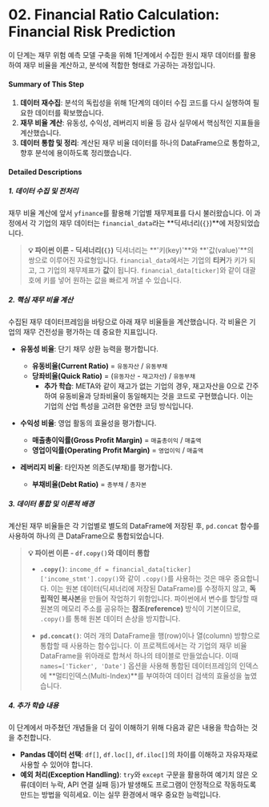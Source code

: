 # **02. Financial Ratio Calculation: Financial Risk Prediction**

이 단계는 재무 위험 예측 모델 구축을 위해 1단계에서 수집한 원시 재무 데이터를 활용하여 재무 비율을 계산하고, 분석에 적합한 형태로 가공하는 과정입니다.

#### **Summary of This Step**

1.  **데이터 재수집**: 분석의 독립성을 위해 1단계의 데이터 수집 코드를 다시 실행하여 필요한 데이터를 확보했습니다.
2.  **재무 비율 계산**: 유동성, 수익성, 레버리지 비율 등 감사 실무에서 핵심적인 지표들을 계산했습니다.
3.  **데이터 통합 및 정리**: 계산된 재무 비율 데이터를 하나의 DataFrame으로 통합하고, 향후 분석에 용이하도록 정리했습니다.

#### **Detailed Descriptions**

##### **1. 데이터 수집 및 전처리**

재무 비율 계산에 앞서 `yfinance`를 활용해 기업별 재무제표를 다시 불러왔습니다. 이 과정에서 각 기업의 재무 데이터는 `financial_data`라는 **딕셔너리(`{}`)**에 저장되었습니다.

> **💡 파이썬 이론 - 딕셔너리(`{}`)**
> 딕셔너리는 **'키(key)'**와 **'값(value)'**의 쌍으로 이루어진 자료형입니다. `financial_data`에서는 기업의 **티커**가 키가 되고, 그 기업의 재무제표가 **값**이 됩니다. `financial_data[ticker]`와 같이 대괄호에 키를 넣어 원하는 값을 빠르게 꺼낼 수 있습니다.

##### **2. 핵심 재무 비율 계산**

수집된 재무 데이터프레임을 바탕으로 아래 재무 비율들을 계산했습니다. 각 비율은 기업의 재무 건전성을 평가하는 데 중요한 지표입니다.

* **유동성 비율**: 단기 채무 상환 능력을 평가합니다.
    * **유동비율(Current Ratio)** = `유동자산` / `유동부채`
    * **당좌비율(Quick Ratio)** = (`유동자산` - `재고자산`) / `유동부채`
        * **추가 학습**: META와 같이 재고가 없는 기업의 경우, 재고자산을 0으로 간주하여 유동비율과 당좌비율이 동일해지는 것을 코드로 구현했습니다. 이는 기업의 산업 특성을 고려한 유연한 코딩 방식입니다.

* **수익성 비율**: 영업 활동의 효율성을 평가합니다.
    * **매출총이익률(Gross Profit Margin)** = `매출총이익` / `매출액`
    * **영업이익률(Operating Profit Margin)** = `영업이익` / `매출액`

* **레버리지 비율**: 타인자본 의존도(부채)를 평가합니다.
    * **부채비율(Debt Ratio)** = `총부채` / `총자본`

##### **3. 데이터 통합 및 이론적 배경**

계산된 재무 비율들은 각 기업별로 별도의 DataFrame에 저장된 후, `pd.concat` 함수를 사용하여 하나의 큰 DataFrame으로 통합되었습니다.

> **💡 파이썬 이론 - `df.copy()`와 데이터 통합**
>
> * **`.copy()`**: `income_df = financial_data[ticker]['income_stmt'].copy()`와 같이 `.copy()`를 사용하는 것은 매우 중요합니다. 이는 원본 데이터(딕셔너리에 저장된 DataFrame)를 수정하지 않고, **독립적인 복사본**을 만들어 작업하기 위함입니다. 파이썬에서 변수를 할당할 때 원본의 메모리 주소를 공유하는 **참조(reference)** 방식이 기본이므로, `.copy()`를 통해 원본 데이터 손상을 방지합니다.
>
> * **`pd.concat()`**: 여러 개의 DataFrame을 행(row)이나 열(column) 방향으로 통합할 때 사용하는 함수입니다. 이 프로젝트에서는 각 기업의 재무 비율 DataFrame을 위아래로 합쳐서 하나의 테이블로 만들었습니다. 이때 `names=['Ticker', 'Date']` 옵션을 사용해 통합된 데이터프레임의 인덱스에 **멀티인덱스(Multi-Index)**를 부여하여 데이터 검색의 효율성을 높였습니다.

##### **4. 추가 학습 내용**

이 단계에서 마주쳤던 개념들을 더 깊이 이해하기 위해 다음과 같은 내용을 학습하는 것을 추천합니다.

* **Pandas 데이터 선택**: `df[]`, `df.loc[]`, `df.iloc[]`의 차이를 이해하고 자유자재로 사용할 수 있어야 합니다.
* **예외 처리(Exception Handling)**: `try`와 `except` 구문을 활용하여 예기치 않은 오류(데이터 누락, API 연결 실패 등)가 발생해도 프로그램이 안정적으로 작동하도록 만드는 방법을 익히세요. 이는 실무 환경에서 매우 중요한 능력입니다.
